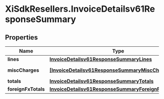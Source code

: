 # XiSdkResellers.InvoiceDetailsv61ResponseSummary

## Properties

Name | Type | Description | Notes
------------ | ------------- | ------------- | -------------
**lines** | [**InvoiceDetailsv61ResponseSummaryLines**](InvoiceDetailsv61ResponseSummaryLines.md) |  | [optional] 
**miscCharges** | [**[InvoiceDetailsv61ResponseSummaryMiscChargesInner]**](InvoiceDetailsv61ResponseSummaryMiscChargesInner.md) | Miscellaneous charges. | [optional] 
**totals** | [**InvoiceDetailsv61ResponseSummaryTotals**](InvoiceDetailsv61ResponseSummaryTotals.md) |  | [optional] 
**foreignFxTotals** | [**InvoiceDetailsv61ResponseSummaryForeignFxTotals**](InvoiceDetailsv61ResponseSummaryForeignFxTotals.md) |  | [optional] 


